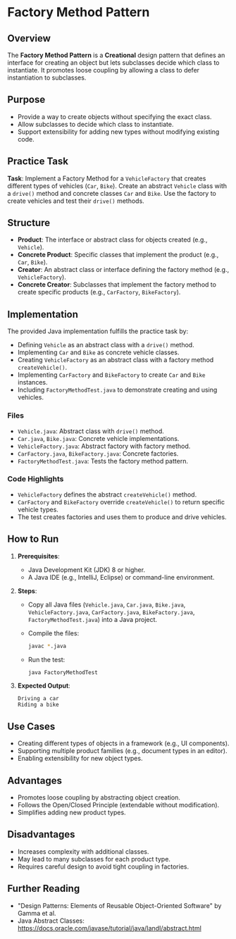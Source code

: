 # Factory Method Pattern

## Overview

The **Factory Method Pattern** is a **Creational** design pattern that defines an interface for creating an object but lets subclasses decide which class to instantiate. It promotes loose coupling by allowing a class to defer instantiation to subclasses.

## Purpose

- Provide a way to create objects without specifying the exact class.
- Allow subclasses to decide which class to instantiate.
- Support extensibility for adding new types without modifying existing code.

## Practice Task

**Task**: Implement a Factory Method for a `VehicleFactory` that creates different types of vehicles (`Car`, `Bike`). Create an abstract `Vehicle` class with a `drive()` method and concrete classes `Car` and `Bike`. Use the factory to create vehicles and test their `drive()` methods.

## Structure

- **Product**: The interface or abstract class for objects created (e.g., `Vehicle`).
- **Concrete Product**: Specific classes that implement the product (e.g., `Car`, `Bike`).
- **Creator**: An abstract class or interface defining the factory method (e.g., `VehicleFactory`).
- **Concrete Creator**: Subclasses that implement the factory method to create specific products (e.g., `CarFactory`, `BikeFactory`).

## Implementation

The provided Java implementation fulfills the practice task by:

- Defining `Vehicle` as an abstract class with a `drive()` method.
- Implementing `Car` and `Bike` as concrete vehicle classes.
- Creating `VehicleFactory` as an abstract class with a factory method `createVehicle()`.
- Implementing `CarFactory` and `BikeFactory` to create `Car` and `Bike` instances.
- Including `FactoryMethodTest.java` to demonstrate creating and using vehicles.

### Files

- `Vehicle.java`: Abstract class with `drive()` method.
- `Car.java`, `Bike.java`: Concrete vehicle implementations.
- `VehicleFactory.java`: Abstract factory with factory method.
- `CarFactory.java`, `BikeFactory.java`: Concrete factories.
- `FactoryMethodTest.java`: Tests the factory method pattern.

### Code Highlights

- `VehicleFactory` defines the abstract `createVehicle()` method.
- `CarFactory` and `BikeFactory` override `createVehicle()` to return specific vehicle types.
- The test creates factories and uses them to produce and drive vehicles.

## How to Run

1. **Prerequisites**:

   - Java Development Kit (JDK) 8 or higher.
   - A Java IDE (e.g., IntelliJ, Eclipse) or command-line environment.

2. **Steps**:

   - Copy all Java files (`Vehicle.java`, `Car.java`, `Bike.java`, `VehicleFactory.java`, `CarFactory.java`, `BikeFactory.java`, `FactoryMethodTest.java`) into a Java project.

   - Compile the files:

     ```bash
     javac *.java
     ```

   - Run the test:

     ```bash
     java FactoryMethodTest
     ```

3. **Expected Output**:

   ```
   Driving a car
   Riding a bike
   ```

## Use Cases

- Creating different types of objects in a framework (e.g., UI components).
- Supporting multiple product families (e.g., document types in an editor).
- Enabling extensibility for new object types.

## Advantages

- Promotes loose coupling by abstracting object creation.
- Follows the Open/Closed Principle (extendable without modification).
- Simplifies adding new product types.

## Disadvantages

- Increases complexity with additional classes.
- May lead to many subclasses for each product type.
- Requires careful design to avoid tight coupling in factories.

## Further Reading

- "Design Patterns: Elements of Reusable Object-Oriented Software" by Gamma et al.
- Java Abstract Classes: https://docs.oracle.com/javase/tutorial/java/IandI/abstract.html